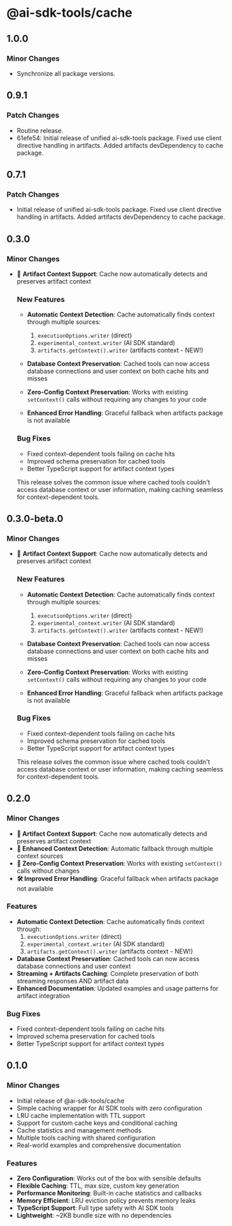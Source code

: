 # @ai-sdk-tools/cache

## 1.0.0

### Minor Changes

- Synchronize all package versions.

## 0.9.1

### Patch Changes

- Routine release.
- 61efe54: Initial release of unified ai-sdk-tools package. Fixed use client directive handling in artifacts. Added artifacts devDependency to cache package.

## 0.7.1

### Patch Changes

- Initial release of unified ai-sdk-tools package. Fixed use client directive handling in artifacts. Added artifacts devDependency to cache package.

## 0.3.0

### Minor Changes

- 🎉 **Artifact Context Support**: Cache now automatically detects and preserves artifact context

  ### New Features

  - **Automatic Context Detection**: Cache automatically finds context through multiple sources:

    1. `executionOptions.writer` (direct)
    2. `experimental_context.writer` (AI SDK standard)
    3. `artifacts.getContext().writer` (artifacts context - NEW!)

  - **Database Context Preservation**: Cached tools can now access database connections and user context on both cache hits and misses

  - **Zero-Config Context Preservation**: Works with existing `setContext()` calls without requiring any changes to your code

  - **Enhanced Error Handling**: Graceful fallback when artifacts package is not available

  ### Bug Fixes

  - Fixed context-dependent tools failing on cache hits
  - Improved schema preservation for cached tools
  - Better TypeScript support for artifact context types

  This release solves the common issue where cached tools couldn't access database context or user information, making caching seamless for context-dependent tools.

## 0.3.0-beta.0

### Minor Changes

- 🎉 **Artifact Context Support**: Cache now automatically detects and preserves artifact context

  ### New Features

  - **Automatic Context Detection**: Cache automatically finds context through multiple sources:

    1. `executionOptions.writer` (direct)
    2. `experimental_context.writer` (AI SDK standard)
    3. `artifacts.getContext().writer` (artifacts context - NEW!)

  - **Database Context Preservation**: Cached tools can now access database connections and user context on both cache hits and misses

  - **Zero-Config Context Preservation**: Works with existing `setContext()` calls without requiring any changes to your code

  - **Enhanced Error Handling**: Graceful fallback when artifacts package is not available

  ### Bug Fixes

  - Fixed context-dependent tools failing on cache hits
  - Improved schema preservation for cached tools
  - Better TypeScript support for artifact context types

  This release solves the common issue where cached tools couldn't access database context or user information, making caching seamless for context-dependent tools.

## 0.2.0

### Minor Changes

- **🎉 Artifact Context Support**: Cache now automatically detects and preserves artifact context
- **🔧 Enhanced Context Detection**: Automatic fallback through multiple context sources
- **🚀 Zero-Config Context Preservation**: Works with existing `setContext()` calls without changes
- **🛠️ Improved Error Handling**: Graceful fallback when artifacts package not available

### Features

- **Automatic Context Detection**: Cache automatically finds context through:
  1. `executionOptions.writer` (direct)
  2. `experimental_context.writer` (AI SDK standard)
  3. `artifacts.getContext().writer` (artifacts context - NEW!)
- **Database Context Preservation**: Cached tools can now access database connections and user context
- **Streaming + Artifacts Caching**: Complete preservation of both streaming responses AND artifact data
- **Enhanced Documentation**: Updated examples and usage patterns for artifact integration

### Bug Fixes

- Fixed context-dependent tools failing on cache hits
- Improved schema preservation for cached tools
- Better TypeScript support for artifact context types

## 0.1.0

### Minor Changes

- Initial release of @ai-sdk-tools/cache
- Simple caching wrapper for AI SDK tools with zero configuration
- LRU cache implementation with TTL support
- Support for custom cache keys and conditional caching
- Cache statistics and management methods
- Multiple tools caching with shared configuration
- Real-world examples and comprehensive documentation

### Features

- **Zero Configuration**: Works out of the box with sensible defaults
- **Flexible Caching**: TTL, max size, custom key generation
- **Performance Monitoring**: Built-in cache statistics and callbacks
- **Memory Efficient**: LRU eviction policy prevents memory leaks
- **TypeScript Support**: Full type safety with AI SDK tools
- **Lightweight**: ~2KB bundle size with no dependencies

